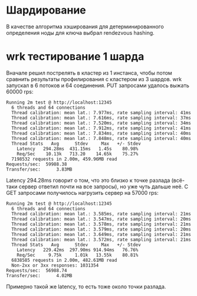 # Шардирование

В качестве алгоритма хэширования для детерминированного определения ноды для ключа выбрал rendezvous hashing.

# wrk тестирование 1 шарда

Вначале решил пострелять в кластер из 1 инстанса, чтобы потом сравнить результаты профилирования с кластером из 3 шардов.
wrk запускал в 6 потоков и 64 соединения. PUT запросами удалось выжать 60000 rps:
```
Running 2m test @ http://localhost:12345
  6 threads and 64 connections
  Thread calibration: mean lat.: 7.977ms, rate sampling interval: 41ms
  Thread calibration: mean lat.: 7.616ms, rate sampling interval: 37ms
  Thread calibration: mean lat.: 7.520ms, rate sampling interval: 34ms
  Thread calibration: mean lat.: 7.912ms, rate sampling interval: 41ms
  Thread calibration: mean lat.: 7.834ms, rate sampling interval: 40ms
  Thread calibration: mean lat.: 7.848ms, rate sampling interval: 40ms
  Thread Stats   Avg      Stdev     Max   +/- Stdev
    Latency   294.28ms  431.15ms   1.45s    80.98%
    Req/Sec    10.13k   713.20    14.65k    75.27%
  7198532 requests in 2.00m, 459.96MB read
Requests/sec:  59988.38
Transfer/sec:      3.83MB
```

Latency 294.28ms говорит о том, что это близко к точке разлада (всё-таки сервер ответил почти на все запросы),
но уже чуть дальше неё.
С GET запросами получилось нагрузить сервер на 57000 rps:
```
Running 2m test @ http://localhost:12345
  6 threads and 64 connections
  Thread calibration: mean lat.: 3.585ms, rate sampling interval: 21ms
  Thread calibration: mean lat.: 3.547ms, rate sampling interval: 20ms
  Thread calibration: mean lat.: 3.578ms, rate sampling interval: 21ms
  Thread calibration: mean lat.: 3.579ms, rate sampling interval: 20ms
  Thread calibration: mean lat.: 3.649ms, rate sampling interval: 21ms
  Thread calibration: mean lat.: 3.572ms, rate sampling interval: 21ms
  Thread Stats   Avg      Stdev     Max   +/- Stdev
    Latency   229.42ms  297.90ms 914.94ms   76.76%
    Req/Sec     9.75k     1.01k   13.55k    80.81%
  6838585 requests in 2.00m, 482.61MB read
  Non-2xx or 3xx responses: 1031354
Requests/sec:  56988.74
Transfer/sec:      4.02MB
```

Примерно такой же latency, то есть тоже около точки разлада.
